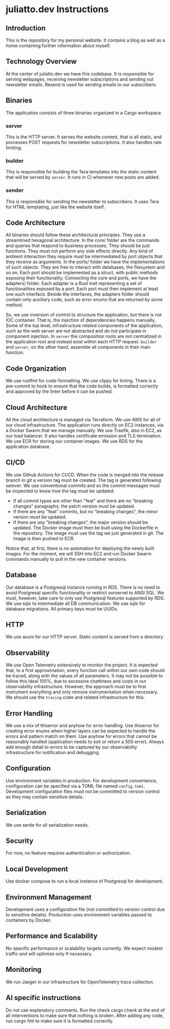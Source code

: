 # juliatto.dev Instructions

## Introduction

This is the repository for my personal website.
It contains a blog as well as a home containing further information about myself.

## Technology Overview

At the center of juliatto.dev we have this codebase.
It is responsible for serving webpages, receiving newsletter subscriptions and sending out newsletter emails.
Resend is used for sending emails to our subscribers.

## Binaries

The application consists of three binaries organized in a Cargo workspace.

### server
This is the HTTP server.
It serves the website content, that is all static, and processes POST requests for newsletter subscriptions.
It also handles rate limiting.

### builder

This is responsible for building the Tera templates into the static content that will be served by `server`.
It runs in CI whenever new posts are added.

### sender

This is responsible for sending the newsletter to subscribers.
It uses Tera for HTML templating, just like the website itself.

## Code Architecture

All binaries should follow these architectural principles.
They use a streamlined hexagonal architecture.
In the core/ folder are the commands and queries that respond to business processes.
They should be just functions.
They must not perform any side effects directly.
Any kind of ambient interaction they require must be intermediated by port objects that they receive as arguments.
In the ports/ folder we have the implementations of such objects.
They are free to interact with databases, the filesystem and so on.
Each port should be implemented as a struct, with public methods exposing their functionality.
Connecting the core and ports, we have the adapters/ folder.
Each adapter is a Rust trait representing a set of functionalities exposed by a port.
Each port must then implement at least one such interface.
Beside the interfaces, the adapters folder should contain only auxiliary code, such as error enums that are returned by some method.

So, we use inversion of control to structure the application, but there is not IOC container.
That is, the injection of dependencies happens manually.
Some of the top level, infrastructure related components of the application, such as the web server are not abstracted and do not participate in component injection.
In `server` the composition roots are not centralized in the application root and instead exist within each HTTP request.
`builder` and `server`, on the other hand, assemble all components in their main function.

## Code Organization

We use rustfmt for code-formatting.
We use clippy for linting.
There is a pre-commit to hook to ensure that the code builds, is formatted correctly and approved by the linter before it can be pushed.

## Cloud Architecture

All the cloud architecture is managed via Terraform.
We use AWS for all of our cloud infrastructure.
The application runs directly on EC2 instances, via a Docker Swarm that we manage manually.
We use Traefik, also in EC2, as our load balancer.
It also handles certificate emission and TLS termination.
We use ECR for storing our container images.
We use RDS for the application database.

## CI/CD

We use Github Actions for CI/CD.
When the code is merged into the release branch in git a version tag must be created.
The tag is generated following semver.
We use conventional commits and so the commit messages must be inspected to know how the tag must be updated:
 - If all commit types are other than "feat" and there are no "breaking changes" paragraphs, the patch version must be updated.
 - If there are any "feat" commits, but no "breaking changes", the minor version must be updated.
 - If there are any "breaking changes", the major version should be updated.
The Docker image must then be built using the Dockerfile in the repository.
The image must use the tag we just generated in git.
The image is then pushed to ECR.

Notice that, at first, there is no automation for deploying the newly built images.
For the moment, we will SSH into EC2 and run Docker Swarm commands manually to pull in the new container versions.

## Database

Our database is a Postgresql instance running in RDS.
There is no need to avoid Postgresql specific functionality or restrict ourservel to ANSI SQL.
We must, however, take care to only use Postgresql features supported by RDS.
We use sqlx to intermediate all DB communication.
We use sqlx for database migrations.
All primary keys must be UUIDs.

## HTTP

We use axum for our HTTP server.
Static content is served from a directory.

## Observability

We use Open Telemetry extensively to monitor the project.
It is expected that, to a first approximation, every function call within our own code should be traced, along with the values of all parameters.
It may not be possible to follow this ideal 100%, due to excessive chattiness and costs in our observability infrastructure.
However, the approach must be to first instrument everything and only remove instrumentation when necessary.
We should use the `tracing` crate and related infrastructure for this.

## Error Handling

We use a mix of thiserror and anyhow for error handling.
Use thiserror for creating error enums when higher layers can be expected to handle the errors and pattern match on them.
Use anyhow for errors that cannot be reasonably handled (application needs to exit or return a 500 error).
Always add enough detail to errors to be captured by our observability infrastructure for notification and debugging.

## Configuration

Use environment variables in production.
For development convenience, configuration can be specified via a TOML file named `config.toml`.
Development configuration files must not be committed to version control as they may contain sensitive details.

## Serialization

We use serde for all serialization needs.

## Security

For now, no feature requires authentication or authorization.

## Local Development

Use docker compose to run a local instance of Postgresql for development.

## Environment Management

Development uses a configuration file (not committed to version control due to sensitive details).
Production uses environment variables passed to containers by Docker.

## Performance and Scalability

No specific performance or scalability targets currently.
We expect modest traffic and will optimize only if necessary.

## Monitoring

We run Jaeger in our infrastructure for OpenTelemetry trace collection.

## AI specific instructions

Do not use explanatory comments.
Run the check cargo check at the end of all interventions to make sure that nothing is broken.
After adding any code, run cargo fmt to make sure it is formatted correctly.
